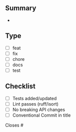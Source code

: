 ## Summary
- 

## Type
- [ ] feat
- [ ] fix
- [ ] chore
- [ ] docs
- [ ] test

## Checklist
- [ ] Tests added/updated
- [ ] Lint passes (ruff/isort)
- [ ] No breaking API changes
- [ ] Conventional Commit in title

Closes #
